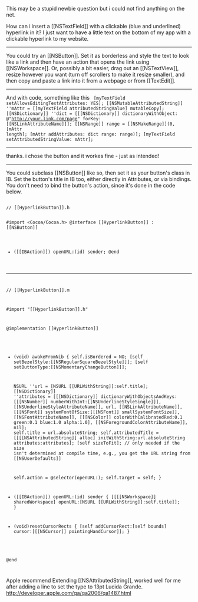 

This may be a stupid newbie question but i could not find anything on the net.

How can i insert a [[NSTextField]] with a clickable (blue and underlined) hyperlink in it?
I just want to have a little text on the bottom of my app with a clickable hyperlink to my website.

----

You could try an [[NSButton]].  Set it as borderless and style the text to look like a link and then have an action that opens the link using [[NSWorkspace]].  Or, possibly a bit easier, drag out an [[NSTextView]], resize however you want (turn off scrollers to make it resize smaller), and then copy and paste a link into it from a webpage or from [[TextEdit]].

----
And with code, something like this
<code>
[myTextField setAllowsEditingTextAttributes: YES];
[[NSMutableAttributedString]] ''mAttr = [[myTextField attributedStringValue] mutableCopy];
[[NSDictionary]] ''dict = [[[NSDictionary]] dictionaryWithObject: @"http://your.link.com/page" forKey: [[NSLinkAttributeName]]];
[[NSRange]] range = [[NSMakeRange]](0, [mAttr length];
[mAttr addAttributes: dict range: range)];
[myTextField setAttributedStringValue: mAttr];
</code>

----

thanks. i chose the button and it workes fine - just as intended!

----

You could subclass [[NSButton]] like so, then set it as your button's class in IB. Set the button's title in IB too, either directly in Attributes, or via bindings. You don't need to bind the button's action, since it's done in the code below.

<code>
// [[HyperlinkButton]].h

#import <Cocoa/Cocoa.h>
@interface [[HyperlinkButton]] : [[NSButton]]
- ([[IBAction]]) openURL:(id) sender;
@end

----

// [[HyperlinkButton]].m

#import "[[HyperlinkButton]].h"

@implementation [[HyperlinkButton]]

- (void) awakeFromNib {
	self.isBordered = NO;
	[self setBezelStyle:[[NSRegularSquareBezelStyle]]];
	[self setButtonType:[[NSMomentaryChangeButton]]];

	NSURL ''url = [NSURL [[URLWithString]]:self.title];
	[[NSDictionary]] ''attributes = [[[NSDictionary]] dictionaryWithObjectsAndKeys:
								[[[NSNumber]] numberWithInt:[[NSUnderlineStyleSingle]]], [[NSUnderlineStyleAttributeName]],
								url, [[NSLinkAttributeName]],
								[[[NSFont]] systemFontOfSize:[[[NSFont]] smallSystemFontSize]],  [[NSFontAttributeName]],
								[[[NSColor]] colorWithCalibratedRed:0.1 green:0.1 blue:1.0 alpha:1.0], [[NSForegroundColorAttributeName]],
								nil];
	self.title = url.absoluteString;
	self.attributedTitle = [[[[NSAttributedString]] alloc] initWithString:url.absoluteString attributes:attributes];
	[self sizeToFit]; // only needed if the size isn't determined at compile time, e.g., you get the URL string from [[NSUserDefaults]]
	
	self.action = @selector(openURL:);
	self.target = self;
}

- ([[IBAction]]) openURL:(id) sender {
	[[[[NSWorkspace]] sharedWorkspace] openURL:[NSURL [[URLWithString]]:self.title]];
}

- (void)resetCursorRects {
	[self addCursorRect:[self bounds] cursor:[[[NSCursor]] pointingHandCursor]];
}

@end

</code>

Apple recommend Extending [[NSAttributedString]], worked well for me after adding a line to set the type to 13pt Lucida Grande. http://developer.apple.com/qa/qa2006/qa1487.html